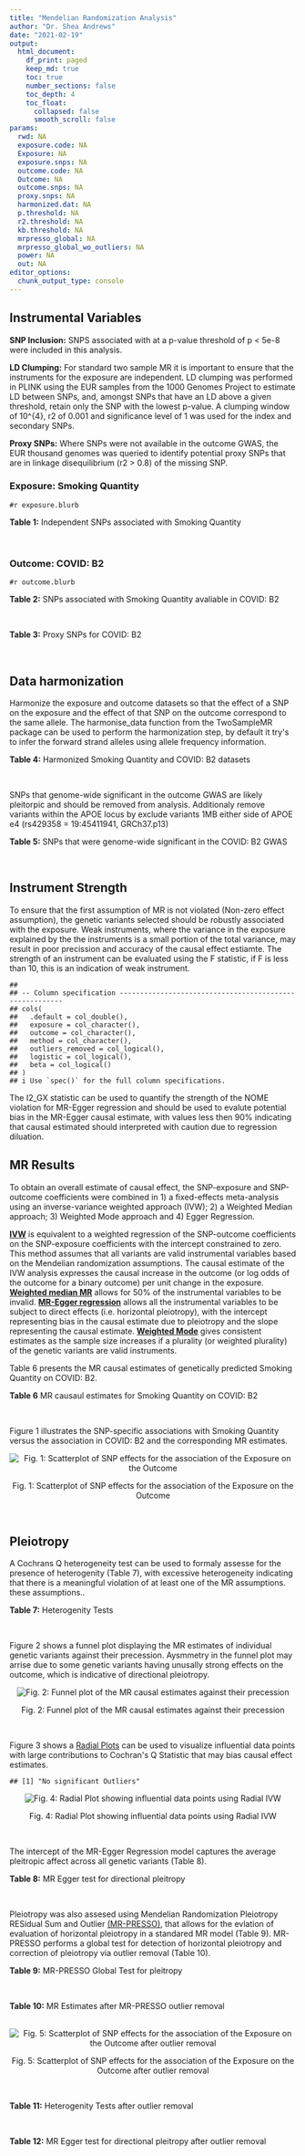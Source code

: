 ```yaml
---
title: "Mendelian Randomization Analysis"
author: "Dr. Shea Andrews"
date: "2021-02-19"
output:
  html_document:
    df_print: paged
    keep_md: true
    toc: true
    number_sections: false
    toc_depth: 4
    toc_float:
      collapsed: false
      smooth_scroll: false
params:
  rwd: NA
  exposure.code: NA
  Exposure: NA
  exposure.snps: NA
  outcome.code: NA
  Outcome: NA
  outcome.snps: NA
  proxy.snps: NA
  harmonized.dat: NA
  p.threshold: NA
  r2.threshold: NA
  kb.threshold: NA
  mrpresso_global: NA
  mrpresso_global_wo_outliers: NA
  power: NA
  out: NA
editor_options:
  chunk_output_type: console
---
```







## Instrumental Variables
**SNP Inclusion:** SNPS associated with at a p-value threshold of p < 5e-8 were included in this analysis.
<br>

**LD Clumping:** For standard two sample MR it is important to ensure that the instruments for the exposure are independent. LD clumping was performed in PLINK using the EUR samples from the 1000 Genomes Project to estimate LD between SNPs, and, amongst SNPs that have an LD above a given threshold, retain only the SNP with the lowest p-value. A clumping window of 10^{4}, r2 of 0.001 and significance level of 1 was used for the index and secondary SNPs.
<br>

**Proxy SNPs:** Where SNPs were not available in the outcome GWAS, the EUR thousand genomes was queried to identify potential proxy SNPs that are in linkage disequilibrium (r2 > 0.8) of the missing SNP.
<br>

### Exposure: Smoking Quantity
`#r exposure.blurb`
<br>

**Table 1:** Independent SNPs associated with Smoking Quantity
<div data-pagedtable="false">
  <script data-pagedtable-source type="application/json">
{"columns":[{"label":["SNP"],"name":[1],"type":["chr"],"align":["left"]},{"label":["CHROM"],"name":[2],"type":["dbl"],"align":["right"]},{"label":["POS"],"name":[3],"type":["dbl"],"align":["right"]},{"label":["REF"],"name":[4],"type":["chr"],"align":["left"]},{"label":["ALT"],"name":[5],"type":["chr"],"align":["left"]},{"label":["AF"],"name":[6],"type":["dbl"],"align":["right"]},{"label":["BETA"],"name":[7],"type":["dbl"],"align":["right"]},{"label":["SE"],"name":[8],"type":["dbl"],"align":["right"]},{"label":["Z"],"name":[9],"type":["dbl"],"align":["right"]},{"label":["P"],"name":[10],"type":["dbl"],"align":["right"]},{"label":["N"],"name":[11],"type":["dbl"],"align":["right"]},{"label":["TRAIT"],"name":[12],"type":["chr"],"align":["left"]}],"data":[{"1":"rs2072659","2":"1","3":"154548521","4":"C","5":"G","6":"0.1050","7":"-0.0359","8":"0.00526","9":"-6.825095","10":"1.71e-12","11":"263954","12":"smkcpd"},{"1":"rs2084533","2":"3","3":"16872929","4":"C","5":"T","6":"0.3190","7":"0.0166","8":"0.00293","9":"5.665529","10":"1.22e-08","11":"263954","12":"smkcpd"},{"1":"rs7431710","2":"3","3":"48935583","4":"G","5":"A","6":"0.6440","7":"-0.0173","8":"0.00287","9":"-6.027875","10":"1.82e-09","11":"263954","12":"smkcpd"},{"1":"rs11725618","2":"4","3":"67053769","4":"T","5":"C","6":"0.2870","7":"0.0187","8":"0.00319","9":"5.862069","10":"4.67e-09","11":"263954","12":"smkcpd"},{"1":"rs787362","2":"4","3":"67904931","4":"T","5":"A","6":"0.4520","7":"0.0151","8":"0.00276","9":"5.471014","10":"4.50e-08","11":"263954","12":"smkcpd"},{"1":"rs806798","2":"6","3":"26214473","4":"T","5":"C","6":"0.5430","7":"-0.0155","8":"0.00279","9":"-5.555556","10":"2.48e-08","11":"263954","12":"smkcpd"},{"1":"rs215600","2":"7","3":"32333642","4":"G","5":"A","6":"0.6400","7":"-0.0246","8":"0.00287","9":"-8.571429","10":"1.10e-17","11":"263954","12":"smkcpd"},{"1":"rs73229090","2":"8","3":"27442127","4":"C","5":"A","6":"0.1130","7":"0.0282","8":"0.00447","9":"6.308725","10":"2.44e-10","11":"263954","12":"smkcpd"},{"1":"rs58379124","2":"8","3":"42579203","4":"T","5":"C","6":"0.7480","7":"0.0337","8":"0.00331","9":"10.181269","10":"9.00e-25","11":"263954","12":"smkcpd"},{"1":"rs790564","2":"8","3":"64604218","4":"A","5":"C","6":"0.7190","7":"-0.0205","8":"0.00310","9":"-6.612903","10":"3.97e-11","11":"263954","12":"smkcpd"},{"1":"rs3025383","2":"9","3":"136502369","4":"T","5":"C","6":"0.1800","7":"-0.0292","8":"0.00359","9":"-8.133705","10":"2.22e-16","11":"263954","12":"smkcpd"},{"1":"rs7951365","2":"11","3":"16377044","4":"T","5":"C","6":"0.3060","7":"0.0196","8":"0.00301","9":"6.511628","10":"6.63e-11","11":"263954","12":"smkcpd"},{"1":"rs75494138","2":"11","3":"46465361","4":"C","5":"T","6":"0.0618","7":"0.0295","8":"0.00523","9":"5.640535","10":"1.45e-08","11":"263954","12":"smkcpd"},{"1":"rs7928017","2":"11","3":"113448762","4":"C","5":"A","6":"0.4130","7":"-0.0165","8":"0.00280","9":"-5.892857","10":"3.14e-09","11":"263954","12":"smkcpd"},{"1":"rs632811","2":"15","3":"59155050","4":"A","5":"G","6":"0.3510","7":"-0.0190","8":"0.00328","9":"-5.792683","10":"1.03e-08","11":"263954","12":"smkcpd"},{"1":"rs8034191","2":"15","3":"78806023","4":"T","5":"C","6":"0.3280","7":"0.0906","8":"0.00292","9":"31.027397","10":"4.80e-211","11":"263954","12":"smkcpd"},{"1":"rs2386571","2":"16","3":"52074123","4":"A","5":"C","6":"0.5700","7":"-0.0159","8":"0.00278","9":"-5.719424","10":"1.03e-08","11":"263954","12":"smkcpd"},{"1":"rs4785587","2":"16","3":"89772619","4":"G","5":"A","6":"0.5110","7":"-0.0171","8":"0.00283","9":"-6.042403","10":"1.27e-09","11":"263954","12":"smkcpd"},{"1":"rs895330","2":"19","3":"4060707","4":"C","5":"G","6":"0.2060","7":"-0.0198","8":"0.00360","9":"-5.500000","10":"2.68e-08","11":"263954","12":"smkcpd"},{"1":"rs34406232","2":"19","3":"41305530","4":"C","5":"A","6":"0.0259","7":"-0.0739","8":"0.00833","9":"-8.871549","10":"1.33e-18","11":"263954","12":"smkcpd"},{"1":"rs56113850","2":"19","3":"41353107","4":"T","5":"C","6":"0.5680","7":"0.0560","8":"0.00291","9":"19.243986","10":"1.10e-81","11":"263954","12":"smkcpd"},{"1":"rs2424888","2":"20","3":"31047533","4":"G","5":"A","6":"0.4050","7":"0.0170","8":"0.00287","9":"5.923345","10":"2.76e-09","11":"263954","12":"smkcpd"},{"1":"rs2273500","2":"20","3":"61986949","4":"T","5":"C","6":"0.1590","7":"0.0347","8":"0.00398","9":"8.718593","10":"2.47e-18","11":"263954","12":"smkcpd"}],"options":{"columns":{"min":{},"max":[10]},"rows":{"min":[10],"max":[10]},"pages":{}}}
  </script>
</div>
<br>

### Outcome: COVID: B2
`#r outcome.blurb`
<br>

**Table 2:** SNPs associated with Smoking Quantity avaliable in COVID: B2
<div data-pagedtable="false">
  <script data-pagedtable-source type="application/json">
{"columns":[{"label":["SNP"],"name":[1],"type":["chr"],"align":["left"]},{"label":["CHROM"],"name":[2],"type":["dbl"],"align":["right"]},{"label":["POS"],"name":[3],"type":["dbl"],"align":["right"]},{"label":["REF"],"name":[4],"type":["chr"],"align":["left"]},{"label":["ALT"],"name":[5],"type":["chr"],"align":["left"]},{"label":["AF"],"name":[6],"type":["dbl"],"align":["right"]},{"label":["BETA"],"name":[7],"type":["dbl"],"align":["right"]},{"label":["SE"],"name":[8],"type":["dbl"],"align":["right"]},{"label":["Z"],"name":[9],"type":["dbl"],"align":["right"]},{"label":["P"],"name":[10],"type":["dbl"],"align":["right"]},{"label":["N"],"name":[11],"type":["dbl"],"align":["right"]},{"label":["TRAIT"],"name":[12],"type":["chr"],"align":["left"]}],"data":[{"1":"rs2072659","2":"1","3":"154548521","4":"C","5":"G","6":"0.09840","7":"-0.0605730","8":"0.043959","9":"-1.3779431","10":"0.16820","11":"1526524","12":"COVID_B2__EUR_w/o_UKBB"},{"1":"rs2084533","2":"3","3":"16872929","4":"C","5":"T","6":"0.32600","7":"0.0024308","8":"0.024307","9":"0.1000040","10":"0.92030","11":"1547355","12":"COVID_B2__EUR_w/o_UKBB"},{"1":"rs7431710","2":"3","3":"48935583","4":"G","5":"A","6":"0.65590","7":"0.0044885","8":"0.021512","9":"0.2086510","10":"0.83470","11":"1554809","12":"COVID_B2__EUR_w/o_UKBB"},{"1":"rs11725618","2":"4","3":"67053769","4":"T","5":"C","6":"0.28860","7":"0.0256900","8":"0.025233","9":"1.0181112","10":"0.30860","11":"1546734","12":"COVID_B2__EUR_w/o_UKBB"},{"1":"rs787362","2":"4","3":"67904931","4":"T","5":"A","6":"0.44240","7":"0.0225060","8":"0.024537","9":"0.9172270","10":"0.35900","11":"1543505","12":"COVID_B2__EUR_w/o_UKBB"},{"1":"rs806798","2":"6","3":"26214473","4":"T","5":"C","6":"0.52490","7":"-0.0270150","8":"0.023244","9":"-1.1622354","10":"0.24510","11":"1546742","12":"COVID_B2__EUR_w/o_UKBB"},{"1":"rs215600","2":"7","3":"32333642","4":"G","5":"A","6":"0.66000","7":"-0.0347480","8":"0.020921","9":"-1.6609149","10":"0.09674","11":"1556798","12":"COVID_B2__EUR_w/o_UKBB"},{"1":"rs73229090","2":"8","3":"27442127","4":"C","5":"A","6":"0.11150","7":"0.0269640","8":"0.037906","9":"0.7113386","10":"0.47690","11":"1544739","12":"COVID_B2__EUR_w/o_UKBB"},{"1":"rs58379124","2":"8","3":"42579203","4":"T","5":"C","6":"0.76300","7":"0.0293550","8":"0.028363","9":"1.0349751","10":"0.30070","11":"1527145","12":"COVID_B2__EUR_w/o_UKBB"},{"1":"rs790564","2":"8","3":"64604218","4":"A","5":"C","6":"0.74140","7":"-0.0203650","8":"0.027187","9":"-0.7490712","10":"0.45380","11":"1544126","12":"COVID_B2__EUR_w/o_UKBB"},{"1":"rs3025383","2":"9","3":"136502369","4":"T","5":"C","6":"0.18550","7":"0.0496670","8":"0.029289","9":"1.6957561","10":"0.08994","11":"1547355","12":"COVID_B2__EUR_w/o_UKBB"},{"1":"rs7951365","2":"11","3":"16377044","4":"T","5":"C","6":"0.29560","7":"0.0061498","8":"0.025128","9":"0.2447389","10":"0.80670","11":"1546734","12":"COVID_B2__EUR_w/o_UKBB"},{"1":"rs75494138","2":"11","3":"46465361","4":"C","5":"T","6":"0.06813","7":"0.0290670","8":"0.040819","9":"0.7120949","10":"0.47640","11":"1557411","12":"COVID_B2__EUR_w/o_UKBB"},{"1":"rs7928017","2":"11","3":"113448762","4":"C","5":"A","6":"0.40350","7":"0.0033622","8":"0.021358","9":"0.1574211","10":"0.87490","11":"1554174","12":"COVID_B2__EUR_w/o_UKBB"},{"1":"rs632811","2":"15","3":"59155050","4":"A","5":"G","6":"0.36150","7":"0.0399630","8":"0.026392","9":"1.5142089","10":"0.13000","11":"1270328","12":"COVID_B2__EUR_w/o_UKBB"},{"1":"rs8034191","2":"15","3":"78806023","4":"T","5":"C","6":"0.34290","7":"0.0205360","8":"0.020887","9":"0.9831953","10":"0.32550","11":"1557411","12":"COVID_B2__EUR_w/o_UKBB"},{"1":"rs2386571","2":"16","3":"52074123","4":"A","5":"C","6":"0.57520","7":"0.0266050","8":"0.024885","9":"1.0691179","10":"0.28500","11":"1544118","12":"COVID_B2__EUR_w/o_UKBB"},{"1":"rs4785587","2":"16","3":"89772619","4":"G","5":"A","6":"0.52960","7":"0.0331430","8":"0.023477","9":"1.4117221","10":"0.15800","11":"1546734","12":"COVID_B2__EUR_w/o_UKBB"},{"1":"rs895330","2":"19","3":"4060707","4":"C","5":"G","6":"0.17960","7":"-0.0691900","8":"0.029574","9":"-2.3395550","10":"0.01931","11":"1546734","12":"COVID_B2__EUR_w/o_UKBB"},{"1":"rs34406232","2":"19","3":"41305530","4":"C","5":"A","6":"0.03061","7":"-0.0515240","8":"0.064203","9":"-0.8025170","10":"0.42230","11":"1557411","12":"COVID_B2__EUR_w/o_UKBB"},{"1":"rs56113850","2":"19","3":"41353107","4":"T","5":"C","6":"0.55740","7":"-0.0306670","8":"0.023882","9":"-1.2841052","10":"0.19910","11":"1546734","12":"COVID_B2__EUR_w/o_UKBB"},{"1":"rs2424888","2":"20","3":"31047533","4":"G","5":"A","6":"0.41200","7":"0.0123320","8":"0.026530","9":"0.4648323","10":"0.64210","11":"1269094","12":"COVID_B2__EUR_w/o_UKBB"},{"1":"rs2273500","2":"20","3":"61986949","4":"T","5":"C","6":"0.16090","7":"-0.0410980","8":"0.027842","9":"-1.4761152","10":"0.13990","11":"1557411","12":"COVID_B2__EUR_w/o_UKBB"}],"options":{"columns":{"min":{},"max":[10]},"rows":{"min":[10],"max":[10]},"pages":{}}}
  </script>
</div>
<br>

**Table 3:** Proxy SNPs for COVID: B2
<div data-pagedtable="false">
  <script data-pagedtable-source type="application/json">
{"columns":[{"label":["proxy.outcome"],"name":[1],"type":["lgl"],"align":["right"]},{"label":["target_snp"],"name":[2],"type":["lgl"],"align":["right"]},{"label":["proxy_snp"],"name":[3],"type":["lgl"],"align":["right"]},{"label":["ld.r2"],"name":[4],"type":["lgl"],"align":["right"]},{"label":["Dprime"],"name":[5],"type":["lgl"],"align":["right"]},{"label":["ref.proxy"],"name":[6],"type":["lgl"],"align":["right"]},{"label":["alt.proxy"],"name":[7],"type":["lgl"],"align":["right"]},{"label":["CHROM"],"name":[8],"type":["lgl"],"align":["right"]},{"label":["POS"],"name":[9],"type":["lgl"],"align":["right"]},{"label":["ALT.proxy"],"name":[10],"type":["lgl"],"align":["right"]},{"label":["REF.proxy"],"name":[11],"type":["lgl"],"align":["right"]},{"label":["AF"],"name":[12],"type":["lgl"],"align":["right"]},{"label":["BETA"],"name":[13],"type":["lgl"],"align":["right"]},{"label":["SE"],"name":[14],"type":["lgl"],"align":["right"]},{"label":["P"],"name":[15],"type":["lgl"],"align":["right"]},{"label":["N"],"name":[16],"type":["lgl"],"align":["right"]},{"label":["ref"],"name":[17],"type":["lgl"],"align":["right"]},{"label":["alt"],"name":[18],"type":["lgl"],"align":["right"]},{"label":["ALT"],"name":[19],"type":["lgl"],"align":["right"]},{"label":["REF"],"name":[20],"type":["lgl"],"align":["right"]},{"label":["PHASE"],"name":[21],"type":["lgl"],"align":["right"]}],"data":[{"1":"NA","2":"NA","3":"NA","4":"NA","5":"NA","6":"NA","7":"NA","8":"NA","9":"NA","10":"NA","11":"NA","12":"NA","13":"NA","14":"NA","15":"NA","16":"NA","17":"NA","18":"NA","19":"NA","20":"NA","21":"NA"}],"options":{"columns":{"min":{},"max":[10]},"rows":{"min":[10],"max":[10]},"pages":{}}}
  </script>
</div>
<br>

## Data harmonization
Harmonize the exposure and outcome datasets so that the effect of a SNP on the exposure and the effect of that SNP on the outcome correspond to the same allele. The harmonise_data function from the TwoSampleMR package can be used to perform the harmonization step, by default it try's to infer the forward strand alleles using allele frequency information.
<br>

**Table 4:** Harmonized Smoking Quantity and COVID: B2 datasets
<div data-pagedtable="false">
  <script data-pagedtable-source type="application/json">
{"columns":[{"label":["SNP"],"name":[1],"type":["chr"],"align":["left"]},{"label":["effect_allele.exposure"],"name":[2],"type":["chr"],"align":["left"]},{"label":["other_allele.exposure"],"name":[3],"type":["chr"],"align":["left"]},{"label":["effect_allele.outcome"],"name":[4],"type":["chr"],"align":["left"]},{"label":["other_allele.outcome"],"name":[5],"type":["chr"],"align":["left"]},{"label":["beta.exposure"],"name":[6],"type":["dbl"],"align":["right"]},{"label":["beta.outcome"],"name":[7],"type":["dbl"],"align":["right"]},{"label":["eaf.exposure"],"name":[8],"type":["dbl"],"align":["right"]},{"label":["eaf.outcome"],"name":[9],"type":["dbl"],"align":["right"]},{"label":["remove"],"name":[10],"type":["lgl"],"align":["right"]},{"label":["palindromic"],"name":[11],"type":["lgl"],"align":["right"]},{"label":["ambiguous"],"name":[12],"type":["lgl"],"align":["right"]},{"label":["id.outcome"],"name":[13],"type":["chr"],"align":["left"]},{"label":["chr.outcome"],"name":[14],"type":["dbl"],"align":["right"]},{"label":["pos.outcome"],"name":[15],"type":["dbl"],"align":["right"]},{"label":["se.outcome"],"name":[16],"type":["dbl"],"align":["right"]},{"label":["z.outcome"],"name":[17],"type":["dbl"],"align":["right"]},{"label":["pval.outcome"],"name":[18],"type":["dbl"],"align":["right"]},{"label":["samplesize.outcome"],"name":[19],"type":["dbl"],"align":["right"]},{"label":["outcome"],"name":[20],"type":["chr"],"align":["left"]},{"label":["mr_keep.outcome"],"name":[21],"type":["lgl"],"align":["right"]},{"label":["pval_origin.outcome"],"name":[22],"type":["chr"],"align":["left"]},{"label":["chr.exposure"],"name":[23],"type":["dbl"],"align":["right"]},{"label":["pos.exposure"],"name":[24],"type":["dbl"],"align":["right"]},{"label":["se.exposure"],"name":[25],"type":["dbl"],"align":["right"]},{"label":["z.exposure"],"name":[26],"type":["dbl"],"align":["right"]},{"label":["pval.exposure"],"name":[27],"type":["dbl"],"align":["right"]},{"label":["samplesize.exposure"],"name":[28],"type":["dbl"],"align":["right"]},{"label":["exposure"],"name":[29],"type":["chr"],"align":["left"]},{"label":["mr_keep.exposure"],"name":[30],"type":["lgl"],"align":["right"]},{"label":["pval_origin.exposure"],"name":[31],"type":["chr"],"align":["left"]},{"label":["id.exposure"],"name":[32],"type":["chr"],"align":["left"]},{"label":["action"],"name":[33],"type":["dbl"],"align":["right"]},{"label":["mr_keep"],"name":[34],"type":["lgl"],"align":["right"]},{"label":["pt"],"name":[35],"type":["dbl"],"align":["right"]},{"label":["pleitropy_keep"],"name":[36],"type":["lgl"],"align":["right"]},{"label":["mrpresso_RSSobs"],"name":[37],"type":["lgl"],"align":["right"]},{"label":["mrpresso_pval"],"name":[38],"type":["lgl"],"align":["right"]},{"label":["mrpresso_keep"],"name":[39],"type":["lgl"],"align":["right"]}],"data":[{"1":"rs11725618","2":"C","3":"T","4":"C","5":"T","6":"0.0187","7":"0.0256900","8":"0.2870","9":"0.28860","10":"FALSE","11":"FALSE","12":"FALSE","13":"1hQp4w","14":"4","15":"67053769","16":"0.025233","17":"1.0181112","18":"0.30860","19":"1546734","20":"covidhgi2020B2v5alleurLeaveUKBB","21":"TRUE","22":"reported","23":"4","24":"67053769","25":"0.00319","26":"5.862069","27":"4.67e-09","28":"263954","29":"Liu2019smkcpd","30":"TRUE","31":"reported","32":"L0XPAL","33":"2","34":"TRUE","35":"5e-08","36":"TRUE","37":"NA","38":"NA","39":"TRUE"},{"1":"rs2072659","2":"G","3":"C","4":"G","5":"C","6":"-0.0359","7":"-0.0605730","8":"0.1050","9":"0.09840","10":"FALSE","11":"TRUE","12":"FALSE","13":"1hQp4w","14":"1","15":"154548521","16":"0.043959","17":"-1.3779431","18":"0.16820","19":"1526524","20":"covidhgi2020B2v5alleurLeaveUKBB","21":"TRUE","22":"reported","23":"1","24":"154548521","25":"0.00526","26":"-6.825095","27":"1.71e-12","28":"263954","29":"Liu2019smkcpd","30":"TRUE","31":"reported","32":"L0XPAL","33":"2","34":"TRUE","35":"5e-08","36":"TRUE","37":"NA","38":"NA","39":"TRUE"},{"1":"rs2084533","2":"T","3":"C","4":"T","5":"C","6":"0.0166","7":"0.0024308","8":"0.3190","9":"0.32600","10":"FALSE","11":"FALSE","12":"FALSE","13":"1hQp4w","14":"3","15":"16872929","16":"0.024307","17":"0.1000040","18":"0.92030","19":"1547355","20":"covidhgi2020B2v5alleurLeaveUKBB","21":"TRUE","22":"reported","23":"3","24":"16872929","25":"0.00293","26":"5.665529","27":"1.22e-08","28":"263954","29":"Liu2019smkcpd","30":"TRUE","31":"reported","32":"L0XPAL","33":"2","34":"TRUE","35":"5e-08","36":"TRUE","37":"NA","38":"NA","39":"TRUE"},{"1":"rs215600","2":"A","3":"G","4":"A","5":"G","6":"-0.0246","7":"-0.0347480","8":"0.6400","9":"0.66000","10":"FALSE","11":"FALSE","12":"FALSE","13":"1hQp4w","14":"7","15":"32333642","16":"0.020921","17":"-1.6609149","18":"0.09674","19":"1556798","20":"covidhgi2020B2v5alleurLeaveUKBB","21":"TRUE","22":"reported","23":"7","24":"32333642","25":"0.00287","26":"-8.571429","27":"1.10e-17","28":"263954","29":"Liu2019smkcpd","30":"TRUE","31":"reported","32":"L0XPAL","33":"2","34":"TRUE","35":"5e-08","36":"TRUE","37":"NA","38":"NA","39":"TRUE"},{"1":"rs2273500","2":"C","3":"T","4":"C","5":"T","6":"0.0347","7":"-0.0410980","8":"0.1590","9":"0.16090","10":"FALSE","11":"FALSE","12":"FALSE","13":"1hQp4w","14":"20","15":"61986949","16":"0.027842","17":"-1.4761152","18":"0.13990","19":"1557411","20":"covidhgi2020B2v5alleurLeaveUKBB","21":"TRUE","22":"reported","23":"20","24":"61986949","25":"0.00398","26":"8.718593","27":"2.47e-18","28":"263954","29":"Liu2019smkcpd","30":"TRUE","31":"reported","32":"L0XPAL","33":"2","34":"TRUE","35":"5e-08","36":"TRUE","37":"NA","38":"NA","39":"TRUE"},{"1":"rs2386571","2":"C","3":"A","4":"C","5":"A","6":"-0.0159","7":"0.0266050","8":"0.5700","9":"0.57520","10":"FALSE","11":"FALSE","12":"FALSE","13":"1hQp4w","14":"16","15":"52074123","16":"0.024885","17":"1.0691179","18":"0.28500","19":"1544118","20":"covidhgi2020B2v5alleurLeaveUKBB","21":"TRUE","22":"reported","23":"16","24":"52074123","25":"0.00278","26":"-5.719424","27":"1.03e-08","28":"263954","29":"Liu2019smkcpd","30":"TRUE","31":"reported","32":"L0XPAL","33":"2","34":"TRUE","35":"5e-08","36":"TRUE","37":"NA","38":"NA","39":"TRUE"},{"1":"rs2424888","2":"A","3":"G","4":"A","5":"G","6":"0.0170","7":"0.0123320","8":"0.4050","9":"0.41200","10":"FALSE","11":"FALSE","12":"FALSE","13":"1hQp4w","14":"20","15":"31047533","16":"0.026530","17":"0.4648323","18":"0.64210","19":"1269094","20":"covidhgi2020B2v5alleurLeaveUKBB","21":"TRUE","22":"reported","23":"20","24":"31047533","25":"0.00287","26":"5.923345","27":"2.76e-09","28":"263954","29":"Liu2019smkcpd","30":"TRUE","31":"reported","32":"L0XPAL","33":"2","34":"TRUE","35":"5e-08","36":"TRUE","37":"NA","38":"NA","39":"TRUE"},{"1":"rs3025383","2":"C","3":"T","4":"C","5":"T","6":"-0.0292","7":"0.0496670","8":"0.1800","9":"0.18550","10":"FALSE","11":"FALSE","12":"FALSE","13":"1hQp4w","14":"9","15":"136502369","16":"0.029289","17":"1.6957561","18":"0.08994","19":"1547355","20":"covidhgi2020B2v5alleurLeaveUKBB","21":"TRUE","22":"reported","23":"9","24":"136502369","25":"0.00359","26":"-8.133705","27":"2.22e-16","28":"263954","29":"Liu2019smkcpd","30":"TRUE","31":"reported","32":"L0XPAL","33":"2","34":"TRUE","35":"5e-08","36":"TRUE","37":"NA","38":"NA","39":"TRUE"},{"1":"rs34406232","2":"A","3":"C","4":"A","5":"C","6":"-0.0739","7":"-0.0515240","8":"0.0259","9":"0.03061","10":"FALSE","11":"FALSE","12":"FALSE","13":"1hQp4w","14":"19","15":"41305530","16":"0.064203","17":"-0.8025170","18":"0.42230","19":"1557411","20":"covidhgi2020B2v5alleurLeaveUKBB","21":"TRUE","22":"reported","23":"19","24":"41305530","25":"0.00833","26":"-8.871549","27":"1.33e-18","28":"263954","29":"Liu2019smkcpd","30":"TRUE","31":"reported","32":"L0XPAL","33":"2","34":"TRUE","35":"5e-08","36":"TRUE","37":"NA","38":"NA","39":"TRUE"},{"1":"rs4785587","2":"A","3":"G","4":"A","5":"G","6":"-0.0171","7":"0.0331430","8":"0.5110","9":"0.52960","10":"FALSE","11":"FALSE","12":"FALSE","13":"1hQp4w","14":"16","15":"89772619","16":"0.023477","17":"1.4117221","18":"0.15800","19":"1546734","20":"covidhgi2020B2v5alleurLeaveUKBB","21":"TRUE","22":"reported","23":"16","24":"89772619","25":"0.00283","26":"-6.042403","27":"1.27e-09","28":"263954","29":"Liu2019smkcpd","30":"TRUE","31":"reported","32":"L0XPAL","33":"2","34":"TRUE","35":"5e-08","36":"TRUE","37":"NA","38":"NA","39":"TRUE"},{"1":"rs56113850","2":"C","3":"T","4":"C","5":"T","6":"0.0560","7":"-0.0306670","8":"0.5680","9":"0.55740","10":"FALSE","11":"FALSE","12":"FALSE","13":"1hQp4w","14":"19","15":"41353107","16":"0.023882","17":"-1.2841052","18":"0.19910","19":"1546734","20":"covidhgi2020B2v5alleurLeaveUKBB","21":"TRUE","22":"reported","23":"19","24":"41353107","25":"0.00291","26":"19.243986","27":"1.10e-81","28":"263954","29":"Liu2019smkcpd","30":"TRUE","31":"reported","32":"L0XPAL","33":"2","34":"TRUE","35":"5e-08","36":"TRUE","37":"NA","38":"NA","39":"TRUE"},{"1":"rs58379124","2":"C","3":"T","4":"C","5":"T","6":"0.0337","7":"0.0293550","8":"0.7480","9":"0.76300","10":"FALSE","11":"FALSE","12":"FALSE","13":"1hQp4w","14":"8","15":"42579203","16":"0.028363","17":"1.0349751","18":"0.30070","19":"1527145","20":"covidhgi2020B2v5alleurLeaveUKBB","21":"TRUE","22":"reported","23":"8","24":"42579203","25":"0.00331","26":"10.181269","27":"9.00e-25","28":"263954","29":"Liu2019smkcpd","30":"TRUE","31":"reported","32":"L0XPAL","33":"2","34":"TRUE","35":"5e-08","36":"TRUE","37":"NA","38":"NA","39":"TRUE"},{"1":"rs632811","2":"G","3":"A","4":"G","5":"A","6":"-0.0190","7":"0.0399630","8":"0.3510","9":"0.36150","10":"FALSE","11":"FALSE","12":"FALSE","13":"1hQp4w","14":"15","15":"59155050","16":"0.026392","17":"1.5142089","18":"0.13000","19":"1270328","20":"covidhgi2020B2v5alleurLeaveUKBB","21":"TRUE","22":"reported","23":"15","24":"59155050","25":"0.00328","26":"-5.792683","27":"1.03e-08","28":"263954","29":"Liu2019smkcpd","30":"TRUE","31":"reported","32":"L0XPAL","33":"2","34":"TRUE","35":"5e-08","36":"TRUE","37":"NA","38":"NA","39":"TRUE"},{"1":"rs73229090","2":"A","3":"C","4":"A","5":"C","6":"0.0282","7":"0.0269640","8":"0.1130","9":"0.11150","10":"FALSE","11":"FALSE","12":"FALSE","13":"1hQp4w","14":"8","15":"27442127","16":"0.037906","17":"0.7113386","18":"0.47690","19":"1544739","20":"covidhgi2020B2v5alleurLeaveUKBB","21":"TRUE","22":"reported","23":"8","24":"27442127","25":"0.00447","26":"6.308725","27":"2.44e-10","28":"263954","29":"Liu2019smkcpd","30":"TRUE","31":"reported","32":"L0XPAL","33":"2","34":"TRUE","35":"5e-08","36":"TRUE","37":"NA","38":"NA","39":"TRUE"},{"1":"rs7431710","2":"A","3":"G","4":"A","5":"G","6":"-0.0173","7":"0.0044885","8":"0.6440","9":"0.65590","10":"FALSE","11":"FALSE","12":"FALSE","13":"1hQp4w","14":"3","15":"48935583","16":"0.021512","17":"0.2086510","18":"0.83470","19":"1554809","20":"covidhgi2020B2v5alleurLeaveUKBB","21":"TRUE","22":"reported","23":"3","24":"48935583","25":"0.00287","26":"-6.027875","27":"1.82e-09","28":"263954","29":"Liu2019smkcpd","30":"TRUE","31":"reported","32":"L0XPAL","33":"2","34":"TRUE","35":"5e-08","36":"TRUE","37":"NA","38":"NA","39":"TRUE"},{"1":"rs75494138","2":"T","3":"C","4":"T","5":"C","6":"0.0295","7":"0.0290670","8":"0.0618","9":"0.06813","10":"FALSE","11":"FALSE","12":"FALSE","13":"1hQp4w","14":"11","15":"46465361","16":"0.040819","17":"0.7120949","18":"0.47640","19":"1557411","20":"covidhgi2020B2v5alleurLeaveUKBB","21":"TRUE","22":"reported","23":"11","24":"46465361","25":"0.00523","26":"5.640535","27":"1.45e-08","28":"263954","29":"Liu2019smkcpd","30":"TRUE","31":"reported","32":"L0XPAL","33":"2","34":"TRUE","35":"5e-08","36":"TRUE","37":"NA","38":"NA","39":"TRUE"},{"1":"rs787362","2":"A","3":"T","4":"A","5":"T","6":"0.0151","7":"0.0225060","8":"0.4520","9":"0.44240","10":"FALSE","11":"TRUE","12":"TRUE","13":"1hQp4w","14":"4","15":"67904931","16":"0.024537","17":"0.9172270","18":"0.35900","19":"1543505","20":"covidhgi2020B2v5alleurLeaveUKBB","21":"TRUE","22":"reported","23":"4","24":"67904931","25":"0.00276","26":"5.471014","27":"4.50e-08","28":"263954","29":"Liu2019smkcpd","30":"TRUE","31":"reported","32":"L0XPAL","33":"2","34":"FALSE","35":"5e-08","36":"TRUE","37":"NA","38":"NA","39":"NA"},{"1":"rs790564","2":"C","3":"A","4":"C","5":"A","6":"-0.0205","7":"-0.0203650","8":"0.7190","9":"0.74140","10":"FALSE","11":"FALSE","12":"FALSE","13":"1hQp4w","14":"8","15":"64604218","16":"0.027187","17":"-0.7490712","18":"0.45380","19":"1544126","20":"covidhgi2020B2v5alleurLeaveUKBB","21":"TRUE","22":"reported","23":"8","24":"64604218","25":"0.00310","26":"-6.612903","27":"3.97e-11","28":"263954","29":"Liu2019smkcpd","30":"TRUE","31":"reported","32":"L0XPAL","33":"2","34":"TRUE","35":"5e-08","36":"TRUE","37":"NA","38":"NA","39":"TRUE"},{"1":"rs7928017","2":"A","3":"C","4":"A","5":"C","6":"-0.0165","7":"0.0033622","8":"0.4130","9":"0.40350","10":"FALSE","11":"FALSE","12":"FALSE","13":"1hQp4w","14":"11","15":"113448762","16":"0.021358","17":"0.1574211","18":"0.87490","19":"1554174","20":"covidhgi2020B2v5alleurLeaveUKBB","21":"TRUE","22":"reported","23":"11","24":"113448762","25":"0.00280","26":"-5.892857","27":"3.14e-09","28":"263954","29":"Liu2019smkcpd","30":"TRUE","31":"reported","32":"L0XPAL","33":"2","34":"TRUE","35":"5e-08","36":"TRUE","37":"NA","38":"NA","39":"TRUE"},{"1":"rs7951365","2":"C","3":"T","4":"C","5":"T","6":"0.0196","7":"0.0061498","8":"0.3060","9":"0.29560","10":"FALSE","11":"FALSE","12":"FALSE","13":"1hQp4w","14":"11","15":"16377044","16":"0.025128","17":"0.2447389","18":"0.80670","19":"1546734","20":"covidhgi2020B2v5alleurLeaveUKBB","21":"TRUE","22":"reported","23":"11","24":"16377044","25":"0.00301","26":"6.511628","27":"6.63e-11","28":"263954","29":"Liu2019smkcpd","30":"TRUE","31":"reported","32":"L0XPAL","33":"2","34":"TRUE","35":"5e-08","36":"TRUE","37":"NA","38":"NA","39":"TRUE"},{"1":"rs8034191","2":"C","3":"T","4":"C","5":"T","6":"0.0906","7":"0.0205360","8":"0.3280","9":"0.34290","10":"FALSE","11":"FALSE","12":"FALSE","13":"1hQp4w","14":"15","15":"78806023","16":"0.020887","17":"0.9831953","18":"0.32550","19":"1557411","20":"covidhgi2020B2v5alleurLeaveUKBB","21":"TRUE","22":"reported","23":"15","24":"78806023","25":"0.00292","26":"31.027397","27":"1.00e-200","28":"263954","29":"Liu2019smkcpd","30":"TRUE","31":"reported","32":"L0XPAL","33":"2","34":"TRUE","35":"5e-08","36":"TRUE","37":"NA","38":"NA","39":"TRUE"},{"1":"rs806798","2":"C","3":"T","4":"C","5":"T","6":"-0.0155","7":"-0.0270150","8":"0.5430","9":"0.52490","10":"FALSE","11":"FALSE","12":"FALSE","13":"1hQp4w","14":"6","15":"26214473","16":"0.023244","17":"-1.1622354","18":"0.24510","19":"1546742","20":"covidhgi2020B2v5alleurLeaveUKBB","21":"TRUE","22":"reported","23":"6","24":"26214473","25":"0.00279","26":"-5.555556","27":"2.48e-08","28":"263954","29":"Liu2019smkcpd","30":"TRUE","31":"reported","32":"L0XPAL","33":"2","34":"TRUE","35":"5e-08","36":"TRUE","37":"NA","38":"NA","39":"TRUE"},{"1":"rs895330","2":"G","3":"C","4":"G","5":"C","6":"-0.0198","7":"-0.0691900","8":"0.2060","9":"0.17960","10":"FALSE","11":"TRUE","12":"FALSE","13":"1hQp4w","14":"19","15":"4060707","16":"0.029574","17":"-2.3395550","18":"0.01931","19":"1546734","20":"covidhgi2020B2v5alleurLeaveUKBB","21":"TRUE","22":"reported","23":"19","24":"4060707","25":"0.00360","26":"-5.500000","27":"2.68e-08","28":"263954","29":"Liu2019smkcpd","30":"TRUE","31":"reported","32":"L0XPAL","33":"2","34":"TRUE","35":"5e-08","36":"TRUE","37":"NA","38":"NA","39":"TRUE"}],"options":{"columns":{"min":{},"max":[10]},"rows":{"min":[10],"max":[10]},"pages":{}}}
  </script>
</div>
<br>

SNPs that genome-wide significant in the outcome GWAS are likely pleitorpic and should be removed from analysis. Additionaly remove variants within the APOE locus by exclude variants 1MB either side of APOE e4 (rs429358 = 19:45411941, GRCh37.p13)
<br>


**Table 5:** SNPs that were genome-wide significant in the COVID: B2 GWAS
<div data-pagedtable="false">
  <script data-pagedtable-source type="application/json">
{"columns":[{"label":["SNP"],"name":[1],"type":["chr"],"align":["left"]},{"label":["chr.outcome"],"name":[2],"type":["dbl"],"align":["right"]},{"label":["pos.outcome"],"name":[3],"type":["dbl"],"align":["right"]},{"label":["pval.exposure"],"name":[4],"type":["dbl"],"align":["right"]},{"label":["pval.outcome"],"name":[5],"type":["dbl"],"align":["right"]}],"data":[],"options":{"columns":{"min":{},"max":[10]},"rows":{"min":[10],"max":[10]},"pages":{}}}
  </script>
</div>
<br>


## Instrument Strength
To ensure that the first assumption of MR is not violated (Non-zero effect assumption), the genetic variants selected should be robustly associated with the exposure. Weak instruments, where the variance in the exposure explained by the the instruments is a small portion of the total variance, may result in poor precission and accuracy of the causal effect estiamte. The strength of an instrument can be evaluated using the F statistic, if F is less than 10, this is an indication of weak instrument.


```
## 
## -- Column specification --------------------------------------------------------
## cols(
##   .default = col_double(),
##   exposure = col_character(),
##   outcome = col_character(),
##   method = col_character(),
##   outliers_removed = col_logical(),
##   logistic = col_logical(),
##   beta = col_logical()
## )
## i Use `spec()` for the full column specifications.
```

<div data-pagedtable="false">
  <script data-pagedtable-source type="application/json">
{"columns":[{"label":["outliers_removed"],"name":[1],"type":["lgl"],"align":["right"]},{"label":["pve.exposure"],"name":[2],"type":["dbl"],"align":["right"]},{"label":["F"],"name":[3],"type":["dbl"],"align":["right"]},{"label":["Alpha"],"name":[4],"type":["dbl"],"align":["right"]},{"label":["NCP"],"name":[5],"type":["dbl"],"align":["right"]},{"label":["Power"],"name":[6],"type":["dbl"],"align":["right"]}],"data":[{"1":"FALSE","2":"0.008433387","3":"102.0347","4":"0.05","5":"1.473617","6":"0.2285744"}],"options":{"columns":{"min":{},"max":[10]},"rows":{"min":[10],"max":[10]},"pages":{}}}
  </script>
</div>

The I2_GX statistic can be used to quantify the strength of the NOME violation for MR-Egger regression and should be used to evalute potential bias in the MR-Egger causal estimate, with values less then 90% indicating that causal estimated should interpreted with caution due to regression diluation.

<div data-pagedtable="false">
  <script data-pagedtable-source type="application/json">
{"columns":[{"label":["outliers_removed"],"name":[1],"type":["lgl"],"align":["right"]},{"label":["Isq_gx"],"name":[2],"type":["dbl"],"align":["right"]}],"data":[{"1":"FALSE","2":"0.9723175"},{"1":"TRUE","2":"NA"}],"options":{"columns":{"min":{},"max":[10]},"rows":{"min":[10],"max":[10]},"pages":{}}}
  </script>
</div>


## MR Results
To obtain an overall estimate of causal effect, the SNP-exposure and SNP-outcome coefficients were combined in 1) a fixed-effects meta-analysis using an inverse-variance weighted approach (IVW); 2) a Weighted Median approach; 3) Weighted Mode approach and 4) Egger Regression.


[**IVW**](https://doi.org/10.1002/gepi.21758) is equivalent to a weighted regression of the SNP-outcome coefficients on the SNP-exposure coefficients with the intercept constrained to zero. This method assumes that all variants are valid instrumental variables based on the Mendelian randomization assumptions. The causal estimate of the IVW analysis expresses the causal increase in the outcome (or log odds of the outcome for a binary outcome) per unit change in the exposure. [**Weighted median MR**](https://doi.org/10.1002/gepi.21965) allows for 50% of the instrumental variables to be invalid. [**MR-Egger regression**](https://doi.org/10.1093/ije/dyw220) allows all the instrumental variables to be subject to direct effects (i.e. horizontal pleiotropy), with the intercept representing bias in the causal estimate due to pleiotropy and the slope representing the causal estimate. [**Weighted Mode**](https://doi.org/10.1093/ije/dyx102) gives consistent estimates as the sample size increases if a plurality (or weighted plurality) of the genetic variants are valid instruments.
<br>



Table 6 presents the MR causal estimates of genetically predicted Smoking Quantity on COVID: B2.
<br>

**Table 6** MR causaul estimates for Smoking Quantity on COVID: B2
<div data-pagedtable="false">
  <script data-pagedtable-source type="application/json">
{"columns":[{"label":["id.exposure"],"name":[1],"type":["chr"],"align":["left"]},{"label":["id.outcome"],"name":[2],"type":["chr"],"align":["left"]},{"label":["outcome"],"name":[3],"type":["chr"],"align":["left"]},{"label":["exposure"],"name":[4],"type":["chr"],"align":["left"]},{"label":["method"],"name":[5],"type":["chr"],"align":["left"]},{"label":["nsnp"],"name":[6],"type":["int"],"align":["right"]},{"label":["b"],"name":[7],"type":["dbl"],"align":["right"]},{"label":["se"],"name":[8],"type":["dbl"],"align":["right"]},{"label":["pval"],"name":[9],"type":["dbl"],"align":["right"]}],"data":[{"1":"L0XPAL","2":"1hQp4w","3":"covidhgi2020B2v5alleurLeaveUKBB","4":"Liu2019smkcpd","5":"Inverse variance weighted (fixed effects)","6":"22","7":"0.1317047","8":"0.1602941","9":"0.4112793"},{"1":"L0XPAL","2":"1hQp4w","3":"covidhgi2020B2v5alleurLeaveUKBB","4":"Liu2019smkcpd","5":"Weighted median","6":"22","7":"0.2168090","8":"0.2200429","9":"0.3244749"},{"1":"L0XPAL","2":"1hQp4w","3":"covidhgi2020B2v5alleurLeaveUKBB","4":"Liu2019smkcpd","5":"Weighted mode","6":"22","7":"0.2047025","8":"0.2227768","9":"0.3685989"},{"1":"L0XPAL","2":"1hQp4w","3":"covidhgi2020B2v5alleurLeaveUKBB","4":"Liu2019smkcpd","5":"MR Egger","6":"22","7":"0.1105042","8":"0.3288709","9":"0.7403621"}],"options":{"columns":{"min":{},"max":[10]},"rows":{"min":[10],"max":[10]},"pages":{}}}
  </script>
</div>
<br>

Figure 1 illustrates the SNP-specific associations with Smoking Quantity versus the association in COVID: B2 and the corresponding MR estimates.
<br>

<div class="figure" style="text-align: center">
<img src="/sc/arion/projects/LOAD/shea/Projects/MRcovid/results/MRcovideurwoukbb/Liu2019smkcpd/covidhgi2020B2v5alleurLeaveUKBB/Liu2019smkcpd_5e-8_covidhgi2020B2v5alleurLeaveUKBB_MR_Analaysis_files/figure-html/scatter_plot-1.png" alt="Fig. 1: Scatterplot of SNP effects for the association of the Exposure on the Outcome"  />
<p class="caption">Fig. 1: Scatterplot of SNP effects for the association of the Exposure on the Outcome</p>
</div>
<br>


## Pleiotropy
A Cochrans Q heterogeneity test can be used to formaly assesse for the presence of heterogenity (Table 7), with excessive heterogeneity indicating that there is a meaningful violation of at least one of the MR assumptions.
these assumptions..
<br>

**Table 7:** Heterogenity Tests
<div data-pagedtable="false">
  <script data-pagedtable-source type="application/json">
{"columns":[{"label":["id.exposure"],"name":[1],"type":["chr"],"align":["left"]},{"label":["id.outcome"],"name":[2],"type":["chr"],"align":["left"]},{"label":["outcome"],"name":[3],"type":["chr"],"align":["left"]},{"label":["exposure"],"name":[4],"type":["chr"],"align":["left"]},{"label":["method"],"name":[5],"type":["chr"],"align":["left"]},{"label":["Q"],"name":[6],"type":["dbl"],"align":["right"]},{"label":["Q_df"],"name":[7],"type":["dbl"],"align":["right"]},{"label":["Q_pval"],"name":[8],"type":["dbl"],"align":["right"]}],"data":[{"1":"L0XPAL","2":"1hQp4w","3":"covidhgi2020B2v5alleurLeaveUKBB","4":"Liu2019smkcpd","5":"MR Egger","6":"28.57672","7":"20","8":"0.09643461"},{"1":"L0XPAL","2":"1hQp4w","3":"covidhgi2020B2v5alleurLeaveUKBB","4":"Liu2019smkcpd","5":"Inverse variance weighted","6":"28.58571","7":"21","8":"0.12430829"}],"options":{"columns":{"min":{},"max":[10]},"rows":{"min":[10],"max":[10]},"pages":{}}}
  </script>
</div>
<br>

Figure 2 shows a funnel plot displaying the MR estimates of individual genetic variants against their precession. Aysmmetry in the funnel plot may arrise due to some genetic variants having unusally strong effects on the outcome, which is indicative of directional pleiotropy.
<br>

<div class="figure" style="text-align: center">
<img src="/sc/arion/projects/LOAD/shea/Projects/MRcovid/results/MRcovideurwoukbb/Liu2019smkcpd/covidhgi2020B2v5alleurLeaveUKBB/Liu2019smkcpd_5e-8_covidhgi2020B2v5alleurLeaveUKBB_MR_Analaysis_files/figure-html/funnel_plot-1.png" alt="Fig. 2: Funnel plot of the MR causal estimates against their precession"  />
<p class="caption">Fig. 2: Funnel plot of the MR causal estimates against their precession</p>
</div>
<br>

Figure 3 shows a [Radial Plots](https://github.com/WSpiller/RadialMR) can be used to visualize influential data points with large contributions to Cochran's Q Statistic that may bias causal effect estimates.




```
## [1] "No significant Outliers"
```

<div class="figure" style="text-align: center">
<img src="/sc/arion/projects/LOAD/shea/Projects/MRcovid/results/MRcovideurwoukbb/Liu2019smkcpd/covidhgi2020B2v5alleurLeaveUKBB/Liu2019smkcpd_5e-8_covidhgi2020B2v5alleurLeaveUKBB_MR_Analaysis_files/figure-html/Radial_Plot-1.png" alt="Fig. 4: Radial Plot showing influential data points using Radial IVW"  />
<p class="caption">Fig. 4: Radial Plot showing influential data points using Radial IVW</p>
</div>
<br>

The intercept of the MR-Egger Regression model captures the average pleitropic affect across all genetic variants (Table 8).
<br>

**Table 8:** MR Egger test for directional pleitropy
<div data-pagedtable="false">
  <script data-pagedtable-source type="application/json">
{"columns":[{"label":["id.exposure"],"name":[1],"type":["chr"],"align":["left"]},{"label":["id.outcome"],"name":[2],"type":["chr"],"align":["left"]},{"label":["outcome"],"name":[3],"type":["chr"],"align":["left"]},{"label":["exposure"],"name":[4],"type":["chr"],"align":["left"]},{"label":["egger_intercept"],"name":[5],"type":["dbl"],"align":["right"]},{"label":["se"],"name":[6],"type":["dbl"],"align":["right"]},{"label":["pval"],"name":[7],"type":["dbl"],"align":["right"]}],"data":[{"1":"L0XPAL","2":"1hQp4w","3":"covidhgi2020B2v5alleurLeaveUKBB","4":"Liu2019smkcpd","5":"0.0009108683","6":"0.01148392","7":"0.9375689"}],"options":{"columns":{"min":{},"max":[10]},"rows":{"min":[10],"max":[10]},"pages":{}}}
  </script>
</div>
<br>

Pleiotropy was also assesed using Mendelian Randomization Pleiotropy RESidual Sum and Outlier [(MR-PRESSO)](https://doi.org/10.1038/s41588-018-0099-7), that allows for the evlation of evaluation of horizontal pleiotropy in a standared MR model (Table 9). MR-PRESSO performs a global test for detection of horizontal pleiotropy and correction of pleiotropy via outlier removal (Table 10).
<br>

**Table 9:** MR-PRESSO Global Test for pleitropy
<div data-pagedtable="false">
  <script data-pagedtable-source type="application/json">
{"columns":[{"label":["id.exposure"],"name":[1],"type":["chr"],"align":["left"]},{"label":["id.outcome"],"name":[2],"type":["chr"],"align":["left"]},{"label":["outcome"],"name":[3],"type":["chr"],"align":["left"]},{"label":["exposure"],"name":[4],"type":["chr"],"align":["left"]},{"label":["pt"],"name":[5],"type":["dbl"],"align":["right"]},{"label":["outliers_removed"],"name":[6],"type":["lgl"],"align":["right"]},{"label":["n_outliers"],"name":[7],"type":["dbl"],"align":["right"]},{"label":["RSSobs"],"name":[8],"type":["dbl"],"align":["right"]},{"label":["pval"],"name":[9],"type":["dbl"],"align":["right"]}],"data":[{"1":"L0XPAL","2":"1hQp4w","3":"covidhgi2020B2v5alleurLeaveUKBB","4":"Liu2019smkcpd","5":"5e-08","6":"FALSE","7":"0","8":"31.05283","9":"0.1613"}],"options":{"columns":{"min":{},"max":[10]},"rows":{"min":[10],"max":[10]},"pages":{}}}
  </script>
</div>
<br>


**Table 10:** MR Estimates after MR-PRESSO outlier removal
<div data-pagedtable="false">
  <script data-pagedtable-source type="application/json">
{"columns":[{"label":["id.exposure"],"name":[1],"type":["chr"],"align":["left"]},{"label":["id.outcome"],"name":[2],"type":["chr"],"align":["left"]},{"label":["outcome"],"name":[3],"type":["chr"],"align":["left"]},{"label":["exposure"],"name":[4],"type":["chr"],"align":["left"]},{"label":["method"],"name":[5],"type":["chr"],"align":["left"]},{"label":["nsnp"],"name":[6],"type":["int"],"align":["right"]},{"label":["b"],"name":[7],"type":["dbl"],"align":["right"]},{"label":["se"],"name":[8],"type":["dbl"],"align":["right"]},{"label":["pval"],"name":[9],"type":["dbl"],"align":["right"]}],"data":[{"1":"L0XPAL","2":"1hQp4w","3":"covidhgi2020B2v5alleurLeaveUKBB","4":"Liu2019smkcpd","5":"Inverse variance weighted (fixed effects)","6":"22","7":"0.1317047","8":"0.1602941","9":"0.4112793"},{"1":"L0XPAL","2":"1hQp4w","3":"covidhgi2020B2v5alleurLeaveUKBB","4":"Liu2019smkcpd","5":"Weighted median","6":"22","7":"0.2168090","8":"0.2096887","9":"0.3011564"},{"1":"L0XPAL","2":"1hQp4w","3":"covidhgi2020B2v5alleurLeaveUKBB","4":"Liu2019smkcpd","5":"Weighted mode","6":"22","7":"0.2047025","8":"0.2156085","9":"0.3532076"},{"1":"L0XPAL","2":"1hQp4w","3":"covidhgi2020B2v5alleurLeaveUKBB","4":"Liu2019smkcpd","5":"MR Egger","6":"22","7":"0.1105042","8":"0.3288709","9":"0.7403621"}],"options":{"columns":{"min":{},"max":[10]},"rows":{"min":[10],"max":[10]},"pages":{}}}
  </script>
</div>
<br>

<div class="figure" style="text-align: center">
<img src="/sc/arion/projects/LOAD/shea/Projects/MRcovid/results/MRcovideurwoukbb/Liu2019smkcpd/covidhgi2020B2v5alleurLeaveUKBB/Liu2019smkcpd_5e-8_covidhgi2020B2v5alleurLeaveUKBB_MR_Analaysis_files/figure-html/scatter_plot_outlier-1.png" alt="Fig. 5: Scatterplot of SNP effects for the association of the Exposure on the Outcome after outlier removal"  />
<p class="caption">Fig. 5: Scatterplot of SNP effects for the association of the Exposure on the Outcome after outlier removal</p>
</div>
<br>

**Table 11:** Heterogenity Tests after outlier removal
<div data-pagedtable="false">
  <script data-pagedtable-source type="application/json">
{"columns":[{"label":["id.exposure"],"name":[1],"type":["chr"],"align":["left"]},{"label":["id.outcome"],"name":[2],"type":["chr"],"align":["left"]},{"label":["outcome"],"name":[3],"type":["chr"],"align":["left"]},{"label":["exposure"],"name":[4],"type":["chr"],"align":["left"]},{"label":["method"],"name":[5],"type":["chr"],"align":["left"]},{"label":["Q"],"name":[6],"type":["dbl"],"align":["right"]},{"label":["Q_df"],"name":[7],"type":["dbl"],"align":["right"]},{"label":["Q_pval"],"name":[8],"type":["dbl"],"align":["right"]}],"data":[{"1":"L0XPAL","2":"1hQp4w","3":"covidhgi2020B2v5alleurLeaveUKBB","4":"Liu2019smkcpd","5":"MR Egger","6":"28.57672","7":"20","8":"0.09643461"},{"1":"L0XPAL","2":"1hQp4w","3":"covidhgi2020B2v5alleurLeaveUKBB","4":"Liu2019smkcpd","5":"Inverse variance weighted","6":"28.58571","7":"21","8":"0.12430829"}],"options":{"columns":{"min":{},"max":[10]},"rows":{"min":[10],"max":[10]},"pages":{}}}
  </script>
</div>
<br>

**Table 12:** MR Egger test for directional pleitropy after outlier removal
<div data-pagedtable="false">
  <script data-pagedtable-source type="application/json">
{"columns":[{"label":["id.exposure"],"name":[1],"type":["chr"],"align":["left"]},{"label":["id.outcome"],"name":[2],"type":["chr"],"align":["left"]},{"label":["outcome"],"name":[3],"type":["chr"],"align":["left"]},{"label":["exposure"],"name":[4],"type":["chr"],"align":["left"]},{"label":["egger_intercept"],"name":[5],"type":["dbl"],"align":["right"]},{"label":["se"],"name":[6],"type":["dbl"],"align":["right"]},{"label":["pval"],"name":[7],"type":["dbl"],"align":["right"]}],"data":[{"1":"L0XPAL","2":"1hQp4w","3":"covidhgi2020B2v5alleurLeaveUKBB","4":"Liu2019smkcpd","5":"0.0009108683","6":"0.01148392","7":"0.9375689"}],"options":{"columns":{"min":{},"max":[10]},"rows":{"min":[10],"max":[10]},"pages":{}}}
  </script>
</div>
<br>
